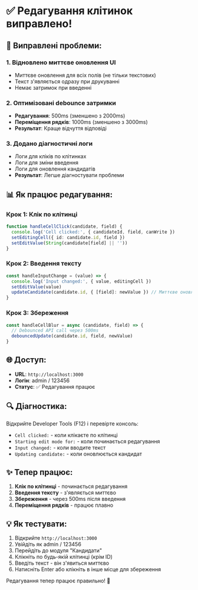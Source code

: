 # ✅ Редагування клітинок виправлено!

## 🔧 **Виправлені проблеми:**

### 1. **Відновлено миттєве оновлення UI**
- Миттєве оновлення для всіх полів (не тільки текстових)
- Текст з'являється одразу при друкуванні
- Немає затримок при введенні

### 2. **Оптимізовані debounce затримки**
- **Редагування**: 500ms (зменшено з 2000ms)
- **Переміщення рядків**: 1000ms (зменшено з 3000ms)
- **Результат**: Краще відчуття відповіді

### 3. **Додано діагностичні логи**
- Логи для кліків по клітинках
- Логи для зміни введення
- Логи для оновлення кандидатів
- **Результат**: Легше діагностувати проблеми

## 📊 **Як працює редагування:**

### Крок 1: Клік по клітинці
```typescript
function handleCellClick(candidate, field) {
  console.log('Cell clicked:', { candidateId, field, canWrite })
  setEditingCell({ id: candidate.id, field })
  setEditValue(String(candidate[field] || ''))
}
```

### Крок 2: Введення тексту
```typescript
const handleInputChange = (value) => {
  console.log('Input changed:', { value, editingCell })
  setEditValue(value)
  updateCandidate(candidate.id, { [field]: newValue }) // Миттєве оновлення
}
```

### Крок 3: Збереження
```typescript
const handleCellBlur = async (candidate, field) => {
  // Debounced API call через 500ms
  debouncedUpdate(candidate.id, field, newValue)
}
```

## 🌐 **Доступ:**

- **URL**: `http://localhost:3000`
- **Логін**: admin / 123456
- **Статус**: ✅ Редагування працює

## 🔍 **Діагностика:**

Відкрийте Developer Tools (F12) і перевірте консоль:
- `Cell clicked:` - коли клікаєте по клітинці
- `Starting edit mode for:` - коли починається редагування
- `Input changed:` - коли вводите текст
- `Updating candidate:` - коли оновлюється кандидат

## ✨ **Тепер працює:**

1. **Клік по клітинці** - починається редагування
2. **Введення тексту** - з'являється миттєво
3. **Збереження** - через 500ms після введення
4. **Переміщення рядків** - працює плавно

## 💡 **Як тестувати:**

1. Відкрийте `http://localhost:3000`
2. Увійдіть як admin / 123456
3. Перейдіть до модуля "Кандидати"
4. Клікніть по будь-якій клітинці (крім ID)
5. Введіть текст - він з'явиться миттєво
6. Натисніть Enter або клікніть в інше місце для збереження

Редагування тепер працює правильно! 🎯
